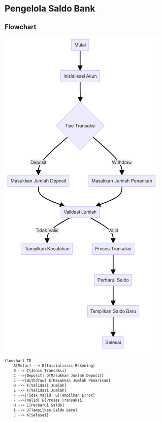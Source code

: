 # Pengelola Saldo Bank

## Flowchart
![Flowchart](flowchart.png)

```mermaid
flowchart TD
    A[Mulai] --> B[Inisialisasi Rekening]
    B --> C{Jenis Transaksi}
    C -->|Deposit| D[Masukkan Jumlah Deposit]
    C -->|Withdraw| E[Masukkan Jumlah Penarikan]
    D --> F[Validasi Jumlah]
    E --> F[Validasi Jumlah]
    F -->|Tidak Valid| G[Tampilkan Error]
    F -->|Valid| H[Proses Transaksi]
    H --> I[Perbarui Saldo]
    I --> J[Tampilkan Saldo Baru]
    J --> K[Selesai]
